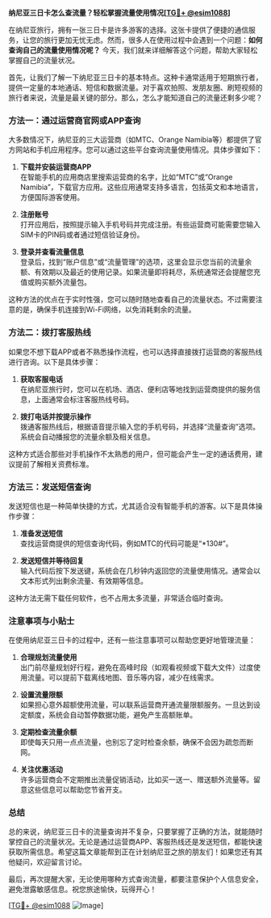 **纳尼亚三日卡怎么查流量？轻松掌握流量使用情况[[TG💪+ @esim1088](https://t.me/s/esim1088)]**

在纳尼亚旅行，拥有一张三日卡是许多游客的选择。这张卡提供了便捷的通信服务，让您的旅行更加无忧无虑。然而，很多人在使用过程中会遇到一个问题：**如何查询自己的流量使用情况呢？** 今天，我们就来详细解答这个问题，帮助大家轻松掌握自己的流量状况。

首先，让我们了解一下纳尼亚三日卡的基本特点。这种卡通常适用于短期旅行者，提供一定量的本地通话、短信和数据流量。对于喜欢拍照、发朋友圈、刷短视频的旅行者来说，流量是最关键的部分。那么，怎么才能知道自己的流量还剩多少呢？

### 方法一：通过运营商官网或APP查询

大多数情况下，纳尼亚的三大运营商（如MTC、Orange Namibia等）都提供了官方网站和手机应用程序。您可以通过这些平台查询流量使用情况。具体步骤如下：

1. **下载并安装运营商APP**  
   在智能手机的应用商店里搜索运营商的名字，比如“MTC”或“Orange Namibia”，下载官方应用。这些应用通常支持多语言，包括英文和本地语言，方便国际游客使用。

2. **注册账号**  
   打开应用后，按照提示输入手机号码并完成注册。有些运营商可能需要您输入SIM卡的PIN码或者通过短信验证身份。

3. **登录并查看流量信息**  
   登录后，找到“账户信息”或“流量管理”的选项，这里会显示您当前的流量余额、有效期以及最近的使用记录。如果流量即将耗尽，系统通常还会提醒您充值或购买额外流量包。

这种方法的优点在于实时性强，您可以随时随地查看自己的流量状态。不过需要注意的是，确保手机连接到Wi-Fi网络，以免消耗剩余的流量。

### 方法二：拨打客服热线

如果您不想下载APP或者不熟悉操作流程，也可以选择直接拨打运营商的客服热线进行咨询。以下是具体步骤：

1. **获取客服电话**  
   在纳尼亚旅行时，您可以在机场、酒店、便利店等地找到运营商提供的服务信息，上面通常会标注客服热线号码。

2. **拨打电话并按提示操作**  
   拨通客服热线后，根据语音提示输入您的手机号码，并选择“流量查询”选项。系统会自动播报您的流量余额及相关信息。

这种方式适合那些对手机操作不太熟悉的用户，但可能会产生一定的通话费用，建议提前了解相关资费标准。

### 方法三：发送短信查询

发送短信也是一种简单快捷的方式，尤其适合没有智能手机的游客。以下是具体操作步骤：

1. **准备发送短信**  
   查找运营商提供的短信查询代码，例如MTC的代码可能是“*130#”。

2. **发送短信并等待回复**  
   输入代码后按下发送键，系统会在几秒钟内返回您的流量使用情况。通常会以文本形式列出剩余流量、有效期等信息。

这种方法无需下载任何软件，也不占用太多流量，非常适合临时查询。

### 注意事项与小贴士

在使用纳尼亚三日卡的过程中，还有一些注意事项可以帮助您更好地管理流量：

1. **合理规划流量使用**  
   出门前尽量规划好行程，避免在高峰时段（如观看视频或下载大文件）过度使用流量。可以提前下载离线地图、音乐等内容，减少在线需求。

2. **设置流量限额**  
   如果担心意外超额使用流量，可以联系运营商开通流量限额服务。一旦达到设定额度，系统会自动暂停数据功能，避免产生高额账单。

3. **定期检查流量余额**  
   即使每天只用一点点流量，也别忘了定时检查余额，确保不会因为疏忽而断网。

4. **关注优惠活动**  
   许多运营商会不定期推出流量促销活动，比如买一送一、赠送额外流量等。留意这些信息可以帮助您节省开支。

### 总结

总的来说，纳尼亚三日卡的流量查询并不复杂，只要掌握了正确的方法，就能随时掌控自己的流量状况。无论是通过运营商APP、客服热线还是发送短信，都能快速获取所需信息。希望这篇文章能帮到正在计划纳尼亚之旅的朋友们！如果您还有其他疑问，欢迎留言讨论。

最后，再次提醒大家，无论使用哪种方式查询流量，都要注意保护个人信息安全，避免泄露敏感信息。祝您旅途愉快，玩得开心！

[[TG💪+ @esim1088](https://t.me/s/esim1088) ![Image](https://i.postimg.cc/4NQfJmqS/Snipaste-2025-05-13-00-14-12.png)]